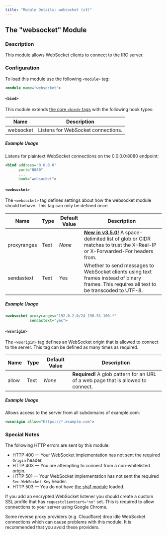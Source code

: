 ```yaml
---
title: "Module Details: websocket (v3)"
---
```


## The "websocket" Module

### Description

This module allows WebSocket clients to connect to the IRC server.

### Configuration

To load this module use the following `<module>` tag:

```xml
<module name="websocket">
```

#### `<bind>`

This module extends [the core `<bind>` tags](/3/configuration#bind) with the following hook types:

Name      | Description
--------- | -----------
websocket | Listens for WebSocket connections.

##### Example Usage

Listens for plaintext WebSocket connections on the 0.0.0.0:8080 endpoint:

```xml
<bind address="0.0.0.0"
      port="8080"
      ...
      hook="websocket">
```

#### `<websocket>`

The `<websocket>` tag defines settings about how the websocket module should behave. This tag can only be defined once.

Name        | Type     | Default Value | Description
----------- | -------- | ------------- | -----------
proxyranges | Text     | *None*        | [**New in v3.5.0!**](/3/change-log/#inspircd-350) A space-delimited list of glob or CIDR matches to trust the X-Real-IP or X-Forwarded-For headers from.
sendastext  | Text     | Yes           | Whether to send messages to WebSocket clients using text frames instead of binary frames. This requires all text to be transcoded to UTF-8.

##### Example Usage

```xml
<websocket proxyranges="192.0.2.0/24 198.51.100.*"
           sendastext="yes">
```

#### `<wsorigin>`

The `<wsorigin>` tag defines an WebSocket origin that is allowed to connect to the server. This tag can be defined as many times as required.

Name  | Type | Default Value | Description
----- | ---- | ------------- | -----------
allow | Text | *None*        | **Required!** A glob pattern for an URL of a web page that is allowed to connect.

##### Example Usage

Allows access to the server from all subdomains of example.com:

```xml
<wsorigin allow="https://*.example.com">
```

### Special Notes

The following HTTP errors are sent by this module:

 - HTTP 400 &mdash; Your WebSocket implementation has not sent the required `Origin` header.
 - HTTP 403 &mdash; You are attempting to connect from a non-whitelisted origin.
 - HTTP 501 &mdash; Your WebSocket implementation has not sent the required `Sec-WebSocket-Key` header.
 - HTTP 503 &mdash; You do not have [the sha1 module](/3/modules/sha1) loaded.

If you add an encrypted WebSocket listener you should create a custom SSL profile that has `requestclientcert="no"` set. This is required to allow connections to your server using Google Chrome.

Some reverse proxy providers (e.g. Cloudflare) drop idle WebSocket connections which can cause problems with this module. It is recommended that you avoid these providers.
